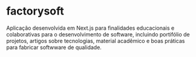 # factorysoft
Aplicação desenvolvida em Next.js para finalidades educacionais e colaborativas para o desenvolvimento de software, incluindo portifólio de projetos, artigos sobre tecnologias, material acadêmico e boas práticas para fabricar softwware de qualidade.
